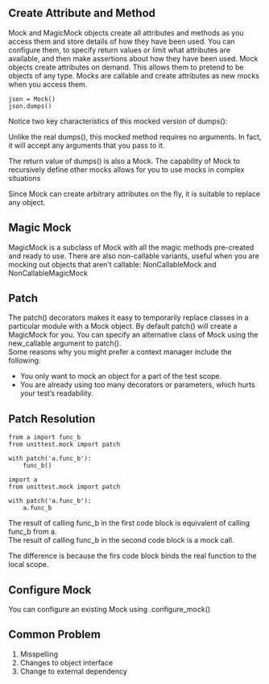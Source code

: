 ## Create Attribute and Method ##
Mock and MagicMock objects create all attributes and methods as you access them and store details of how they have been used. You can configure them, to specify return values or limit what attributes are available, and then make assertions about how they have been used.
Mock objects create attributes on demand. This allows them to pretend to be objects of any type. Mocks are callable and create attributes as new mocks when you access them. 

```
json = Mock()
json.dumps()
```
Notice two key characteristics of this mocked version of dumps():

Unlike the real dumps(), this mocked method requires no arguments. In fact, it will accept any arguments that you pass to it.

The return value of dumps() is also a Mock. The capability of Mock to recursively define other mocks allows for you to use mocks in complex situations

Since Mock can create arbitrary attributes on the fly, it is suitable to replace any object.


## Magic Mock ##
MagicMock is a subclass of Mock with all the magic methods pre-created and ready to use. There are also non-callable variants, useful when you are mocking out objects that aren’t callable: NonCallableMock and NonCallableMagicMock

## Patch ## 
The patch() decorators makes it easy to temporarily replace classes in a particular module with a Mock object. By default patch() will create a MagicMock for you. You can specify an alternative class of Mock using the new_callable argument to patch().     
Some reasons why you might prefer a context manager include the following:
* You only want to mock an object for a part of the test scope.
* You are already using too many decorators or parameters, which hurts your test’s readability.

## Patch Resolution ##

```
from a import func_b
from unittest.mock import patch

with patch('a.func_b'):
    func_b()
```

```
import a 
from unittest.mock import patch

with patch('a.func_b'):
    a.func_b

```

The result of calling func_b in the first code block is equivalent of calling func_b from a.    
The result of calling func_b in the second code block is a mock call.   

The difference is because the firs code block binds the real function to the local scope.     

## Configure Mock ##
You can configure an existing Mock using .configure_mock()

## Common Problem
1. Misspelling
2. Changes to object interface
3. Change to external dependency


